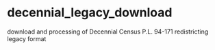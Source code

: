 # decennial_legacy_download
download and processing of Decennial Census P.L. 94-171 redistricting legacy format
